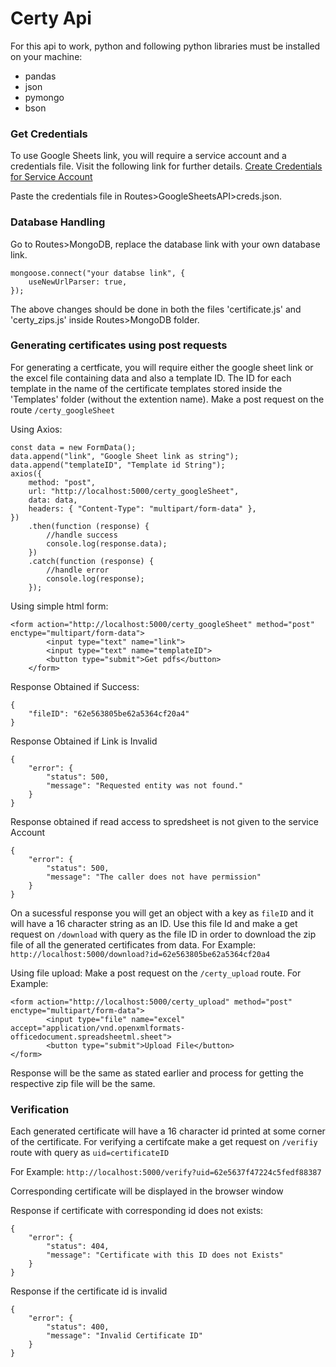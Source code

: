 # Certy Api
For this api to work, python and following python libraries must be installed on your machine:

-   pandas
-   json
-   pymongo
-   bson

### Get Credentials
To use Google Sheets link, you will require a service account and a credentials file. Visit the following link for further details.
[Create Credentials for Service Account](https://developers.google.com/workspace/guides/create-credentials#create_credentials_for_a_service_account)

Paste the credentials file in Routes>GoogleSheetsAPI>creds.json.

### Database Handling
Go to Routes>MongoDB, replace the database link with your own database link.

```
mongoose.connect("your databse link", {
    useNewUrlParser: true,
});
```

The above changes should be done in both the files 'certificate.js' and 'certy_zips.js' inside Routes>MongoDB folder.

### Generating certificates using post requests
For generating a certficate, you will require either the google sheet link or the excel file containing data and also a template ID. The ID for each template in the name of the certificate templates stored inside the 'Templates' folder (without the extention name).
Make a post request on the route `/certy_googleSheet`

Using Axios:

```
const data = new FormData();
data.append("link", "Google Sheet link as string");
data.append("templateID", "Template id String");
axios({
    method: "post",
    url: "http://localhost:5000/certy_googleSheet",
    data: data,
    headers: { "Content-Type": "multipart/form-data" },
})
    .then(function (response) {
        //handle success
        console.log(response.data);
    })
    .catch(function (response) {
        //handle error
        console.log(response);
    });
```

Using simple html form:

```
<form action="http://localhost:5000/certy_googleSheet" method="post" enctype="multipart/form-data">
        <input type="text" name="link">
        <input type="text" name="templateID">
        <button type="submit">Get pdfs</button>
    </form>
```

Response Obtained if Success:

```
{
    "fileID": "62e563805be62a5364cf20a4"
}
```

Response Obtained if Link is Invalid

```
{
    "error": {
        "status": 500,
        "message": "Requested entity was not found."
    }
}
```

Response obtained if read access to spredsheet is not given to the service Account

```
{
    "error": {
        "status": 500,
        "message": "The caller does not have permission"
    }
}
```

On a sucessful response you will get an object with a key as `fileID` and it will have a 16 character string as an ID.
Use this file Id and make a get request on `/download` with query as the file ID in order to download the zip file of all the generated certificates from data.
For Example:
`http://localhost:5000/download?id=62e563805be62a5364cf20a4`

Using file upload:
Make a post request on the `/certy_upload` route.
For Example:

```
<form action="http://localhost:5000/certy_upload" method="post" enctype="multipart/form-data">
        <input type="file" name="excel" accept="application/vnd.openxmlformats-officedocument.spreadsheetml.sheet">
        <button type="submit">Upload File</button>
</form>
```

Response will be the same as stated earlier and process for getting the respective zip file will be the same.

### Verification
Each generated certificate will have a 16 character id printed at some corner of the certificate. For verifying a certifcate make a get request on `/verifiy` route with query as `uid=certificateID`

For Example:
`http://localhost:5000/verify?uid=62e5637f47224c5fedf88387`

Corresponding certificate will be displayed in the browser window

Response if certificate with corresponding id does not exists:

```
{
    "error": {
        "status": 404,
        "message": "Certificate with this ID does not Exists"
    }
}
```

Response if the certificate id is invalid

```
{
    "error": {
        "status": 400,
        "message": "Invalid Certificate ID"
    }
}
```
